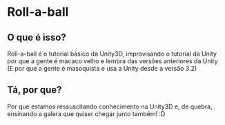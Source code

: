 # Roll-a-ball

## O que é isso?
Roll-a-ball é o tutorial básico da Unity3D, improvisando o tutorial da Unity por que a gente é macaco velho e lembra das versões anteriores da Unity (E por que a gente é masoquista e usa a Unity desde a versão 3.2)

## Tá, por que?
Por que estamos ressuscitando conhecimento na Unity3D e, de quebra, ensinando a galera que quiser chegar junto também! :D
